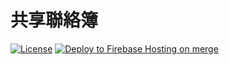 # 共享聯絡簿
[![License](https://img.shields.io/badge/License-Apache_2.0-blue.svg)](https://opensource.org/licenses/Apache-2.0) [![Deploy to Firebase Hosting on merge](https://github.com/ycy-0510/class_todo_tfg/actions/workflows/firebase-hosting-merge.yml/badge.svg)](https://github.com/ycy-0510/class_todo_tfg/actions/workflows/firebase-hosting-merge.yml)
